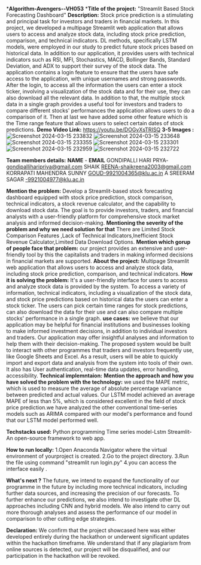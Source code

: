 ***Algorithm-Avengers--VH053**
***Title of the project:** "Streamlit Based Stock Forecasting Dashboard"
**Description:** Stock price prediction is a stimulating and principal task for
investors and traders in financial markets. In this project, we
developed a multipage Streamlit web application that allows users
to access and analyze stock data, including stock price prediction,
comparison, and technical indicators. DL methods, specifically
LSTM models, were employed in our study to predict future stock
prices based on historical data. In addition to our application, it
provides users with technical indicators such as RSI, MFI,
Stochastics, MACD, Bollinger Bands, Standard Deviation, and
ADX to support their survey of the stock data.
The application contains a login feature to ensure that the users
have safe access to the application, with unique usernames and
strong passwords. After the login, to access all the information
the users can enter a stock ticker, involving a visualization of the
stock data and for their use, they can also download all the
relevant data. In addition to that, the multiple stock data in a
single graph provides a useful tool for investors and traders to
compare different stocks' performances the application allows
users to do a comparison of it. Then at last we have added some
other feature which is the Time range feature that allows users to
select certain dates of stock predictions.
 **Demo Video Link:**
https://youtu.be/DOGvXsTRISQ
**3-5 Images :**
![Screenshot 2024-03-15 233832](https://github.com/GONDIPALLIHARIPRIYA/Algorithm-Avengers--VH053/assets/110616145/a9111914-442a-4088-8652-9bc61e47bb47)
![Screenshot 2024-03-15 233648](https://github.com/GONDIPALLIHARIPRIYA/Algorithm-Avengers--VH053/assets/110616145/bd87ba77-5df1-4a6d-b8d5-c3d95f04815a)
![Screenshot 2024-03-15 233355](https://github.com/GONDIPALLIHARIPRIYA/Algorithm-Avengers--VH053/assets/110616145/f2f9f3f7-1aeb-459f-9871-55fa9b314d9c)
![Screenshot 2024-03-15 233301](https://github.com/GONDIPALLIHARIPRIYA/Algorithm-Avengers--VH053/assets/110616145/5249e272-6daf-4940-9b17-fd4cd171eb3c)
![Screenshot 2024-03-15 232959](https://github.com/GONDIPALLIHARIPRIYA/Algorithm-Avengers--VH053/assets/110616145/64a38b63-7598-47a0-ad98-c10dc24b6ab9)
![Screenshot 2024-03-15 232722](https://github.com/GONDIPALLIHARIPRIYA/Algorithm-Avengers--VH053/assets/110616145/e4741291-deb8-4589-83b0-8ba04673d4cf)

**Team members details:**
  ****NAME****     -      ****EMAIL****
  GONDIPALLI  HARI PRYA- gondipalliharipriya@gmail.com
  SHAIK REENA-shaikreena2003@gmail.com
  KORRAPATI MAHENDRA SUNNY GOUD-9921004365@klu.ac.in
  A SREERAM SAGAR -9921004977@klu.ac.in

**Mention the problem:** Develop a Streamlit-based stock forecasting dashboard equipped with stock price prediction, stock comparison, technical indicators, a stock revenue calculator, and the capability to download stock data. The goal is to provide investors, traders, and financial analysts with a user-friendly platform for comprehensive stock market analysis and informed decision-making.
 **Mentioning the severity of the problem and why we need solution for that** 
 There are Limited Stock Comparison Features ,Lack of Technical Indicators,Inefficient Stock Revenue Calculator,Limited Data Download Options.
 **Mention which gorup of people face that problem:** 
 our project provides an extensive and user-friendly tool by this the capitalists and
 traders in making informed decisions in financial markets are
supported.
**About the project:**
Multipage Streamlit web application that allows users
to access and analyze stock data, including stock price prediction,
comparison, and technical indicators.
**How it is solving the problem:**
It's a  user-friendly interface for users to access and
analyze stock data is provided by the system. To access a
variety of information, technical indicators, including a
visualization of the stock data, and stock price predictions
based on historical data the users can enter a stock ticker.
The users can pick certain time ranges for stock
predictions, can also download the data for their use and
can also compare multiple stocks' performance in a single graph.
**use cases:**
we believe that our application may be
helpful for financial institutions and businesses looking to
make informed investment decisions, in addition to
individual investors and traders. Our application may offer
insightful analyses and information to help them with their
decision-making.
The proposed system would be built to interact with
other programmes that traders and investors frequently use,
like Google Sheets and Excel. As a result, users will be able
to quickly import and export data and analysis from the
system into tools of their own. It also has User
authentication, real-time data updates, error handling,
accessibility.
**Technical implemntaion:**
**Mention the approach and how you have solved the problem with the technology:**
we used the MAPE metric, which is used to measure the average of
absolute percentage variance between predicted and actual
values. Our LSTM model achieved an average MAPE of
less than 5%, which is considered excellent in the field of
stock price prediction.we have analyzed the other conventional time-series models such as
ARIMA compared with our model's performance and
found that our LSTM model performed well.




**Techstacks used:**
Python programming
Time series model-Lstm
Streamlit- An open-source framework to web app.

**How to run locally:**
1.Open Anaconda Navigator where the virtual environment of yourproject is created.
2.Go to the project directory.
3.Run the file using command "streamlit run login.py"
4.you can access the interface easily .

**What's next ?**
The future, we intend to expand the functionality of our 
programme in the future by including more technical 
indicators, including further data sources, and increasing the 
precision of our forecasts. To further enhance our 
predictions, we also intend to investigate other DL 
approaches including CNN and hybrid models. We also 
intend to carry out more thorough analyses and assess the 
performance of our model in comparison to other cutting
edge strategies. 

**Declaration:**
We confirm that the project showcased here was either developed entirely during the hackathon or underwent significant updates within the hackathon timeframe. We understand that if any plagiarism from online sources is detected, our project will be disqualified, and our participation in the hackathon will be revoked.











  



